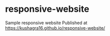 # responsive-website
Sample responsive website
Published at https://kushagra16.github.io/responsive-website/
